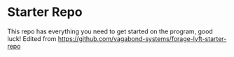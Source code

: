 # Starter Repo
This repo has everything you need to get started on the program, good luck!
Edited from https://github.com/vagabond-systems/forage-lyft-starter-repo
